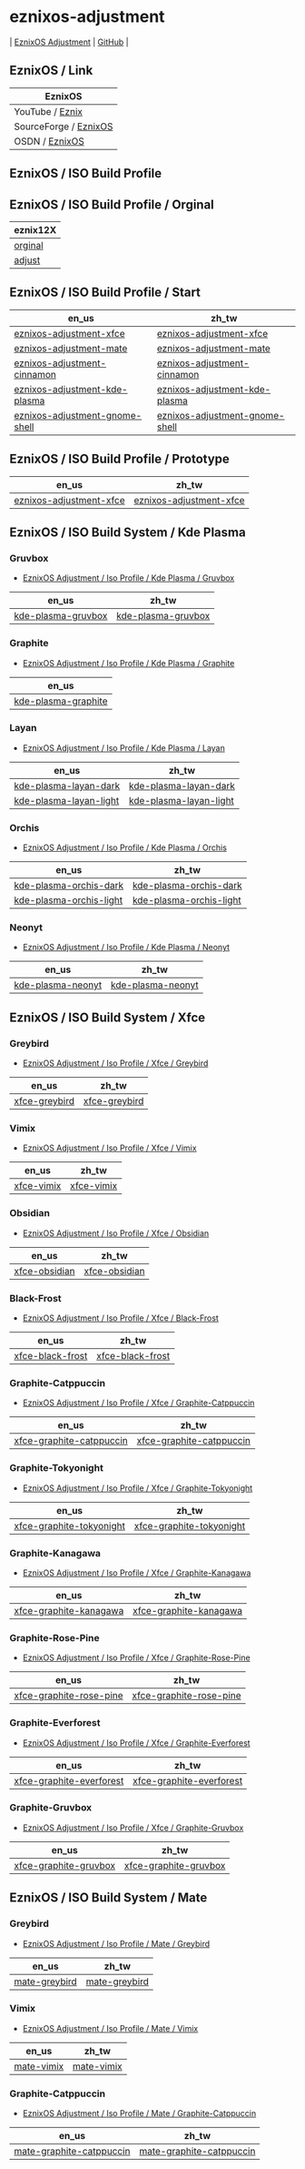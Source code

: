 

# eznixos-adjustment

| [EznixOS Adjustment](https://samwhelp.github.io/eznixos-adjustment/) | [GitHub](https://github.com/samwhelp/eznixos-adjustment) |


## EznixOS / Link

| EznixOS |
| --- |
| YouTube / [Eznix](https://www.youtube.com/c/eznix/videos) |
| SourceForge / [EznixOS](https://sourceforge.net/projects/eznixos/) |
| OSDN / [EznixOS](https://osdn.net/projects/eznix-os/) |


## EznixOS / ISO Build Profile


## EznixOS / ISO Build Profile / Orginal

| eznix12X |
| --- |
| [orginal](https://github.com/samwhelp/eznixos-adjustment-iso-profile/tree/main/debian-12/orginal/2023-07-02) |
| [adjust](https://github.com/samwhelp/eznixos-adjustment-iso-profile/tree/main/debian-12/start/develop/adjust/eznixos-adjustment-xfce) |


## EznixOS / ISO Build Profile / Start

| en_us | zh_tw |
| --- | --- |
| [eznixos-adjustment-xfce](https://github.com/samwhelp/eznixos-adjustment-iso-profile/tree/main/debian-12/start/locale/en_us/eznixos-adjustment-xfce) | [eznixos-adjustment-xfce](https://github.com/samwhelp/eznixos-adjustment-iso-profile/tree/main/debian-12/start/locale/zh_tw/eznixos-adjustment-xfce) |
| [eznixos-adjustment-mate](https://github.com/samwhelp/eznixos-adjustment-iso-profile/tree/main/debian-12/start/locale/en_us/eznixos-adjustment-mate) | [eznixos-adjustment-mate](https://github.com/samwhelp/eznixos-adjustment-iso-profile/tree/main/debian-12/start/locale/zh_tw/eznixos-adjustment-mate) |
| [eznixos-adjustment-cinnamon](https://github.com/samwhelp/eznixos-adjustment-iso-profile/tree/main/debian-12/start/locale/en_us/eznixos-adjustment-cinnamon) | [eznixos-adjustment-cinnamon](https://github.com/samwhelp/eznixos-adjustment-iso-profile/tree/main/debian-12/start/locale/zh_tw/eznixos-adjustment-cinnamon) |
| [eznixos-adjustment-kde-plasma](https://github.com/samwhelp/eznixos-adjustment-iso-profile/tree/main/debian-12/start/locale/en_us/eznixos-adjustment-kde-plasma) | [eznixos-adjustment-kde-plasma](https://github.com/samwhelp/eznixos-adjustment-iso-profile/tree/main/debian-12/start/locale/zh_tw/eznixos-adjustment-kde-plasma) |
| [eznixos-adjustment-gnome-shell](https://github.com/samwhelp/eznixos-adjustment-iso-profile/tree/main/debian-12/start/locale/en_us/eznixos-adjustment-gnome-shell) | [eznixos-adjustment-gnome-shell](https://github.com/samwhelp/eznixos-adjustment-iso-profile/tree/main/debian-12/start/locale/zh_tw/eznixos-adjustment-gnome-shell) |


## EznixOS / ISO Build Profile / Prototype

| en_us | zh_tw |
| --- | --- |
| [eznixos-adjustment-xfce](https://github.com/samwhelp/eznixos-adjustment-iso-profile/tree/main/debian-12/prototype/locale/en_us/eznixos-adjustment-xfce) | [eznixos-adjustment-xfce](https://github.com/samwhelp/eznixos-adjustment-iso-profile/tree/main/debian-12/prototype/locale/zh_tw/eznixos-adjustment-xfce) |




## EznixOS / ISO Build System / Kde Plasma


### Gruvbox

* [EznixOS Adjustment / Iso Profile / Kde Plasma / Gruvbox](https://samwhelp.github.io/eznixos-adjustment-iso-profile-kde-plasma-gruvbox/)

| en_us | zh_tw |
| --- | --- |
| [kde-plasma-gruvbox](https://github.com/samwhelp/eznixos-adjustment-iso-profile-kde-plasma-gruvbox/tree/main/debian-12/locale/en_us/eznixos-adjustment-kde-plasma) | [kde-plasma-gruvbox](https://github.com/samwhelp/eznixos-adjustment-iso-profile-kde-plasma-gruvbox/tree/main/debian-12/locale/zh_tw/eznixos-adjustment-kde-plasma) |


### Graphite

* [EznixOS Adjustment / Iso Profile / Kde Plasma / Graphite](https://samwhelp.github.io/eznixos-adjustment-iso-profile-kde-plasma-graphite/)

| en_us |
| --- |
| [kde-plasma-graphite](https://github.com/samwhelp/eznixos-adjustment-iso-profile-kde-plasma-graphite/tree/main/debian-12/locale/en_us/eznixos-adjustment-kde-plasma) |


### Layan

* [EznixOS Adjustment / Iso Profile / Kde Plasma / Layan](https://samwhelp.github.io/eznixos-adjustment-iso-profile-kde-plasma-layan/)

| en_us | zh_tw |
| --- | --- |
| [kde-plasma-layan-dark](https://github.com/samwhelp/eznixos-adjustment-iso-profile-kde-plasma-layan/tree/main/debian-12/locale/en_us/eznixos-adjustment-kde-plasma) | [kde-plasma-layan-dark](https://github.com/samwhelp/eznixos-adjustment-iso-profile-kde-plasma-layan/tree/main/debian-12/locale/zh_tw/eznixos-adjustment-kde-plasma) |
| [kde-plasma-layan-light](https://github.com/samwhelp/eznixos-adjustment-iso-profile-kde-plasma-layan/tree/main/debian-12/locale/en_us/eznixos-adjustment-kde-plasma-light) | [kde-plasma-layan-light](https://github.com/samwhelp/eznixos-adjustment-iso-profile-kde-plasma-layan/tree/main/debian-12/locale/zh_tw/eznixos-adjustment-kde-plasma-light) |


### Orchis

* [EznixOS Adjustment / Iso Profile / Kde Plasma / Orchis](https://samwhelp.github.io/eznixos-adjustment-iso-profile-kde-plasma-orchis/)

| en_us | zh_tw |
| --- | --- |
| [kde-plasma-orchis-dark](https://github.com/samwhelp/eznixos-adjustment-iso-profile-kde-plasma-orchis/tree/main/debian-12/locale/en_us/eznixos-adjustment-kde-plasma) | [kde-plasma-orchis-dark](https://github.com/samwhelp/eznixos-adjustment-iso-profile-kde-plasma-orchis/tree/main/debian-12/locale/zh_tw/eznixos-adjustment-kde-plasma) |
| [kde-plasma-orchis-light](https://github.com/samwhelp/eznixos-adjustment-iso-profile-kde-plasma-orchis/tree/main/debian-12/locale/en_us/eznixos-adjustment-kde-plasma-light) | [kde-plasma-orchis-light](https://github.com/samwhelp/eznixos-adjustment-iso-profile-kde-plasma-orchis/tree/main/debian-12/locale/zh_tw/eznixos-adjustment-kde-plasma-light) |


### Neonyt

* [EznixOS Adjustment / Iso Profile / Kde Plasma / Neonyt](https://samwhelp.github.io/eznixos-adjustment-iso-profile-kde-plasma-neonyt/)

| en_us | zh_tw |
| --- | --- |
| [kde-plasma-neonyt](https://github.com/samwhelp/eznixos-adjustment-iso-profile-kde-plasma-neonyt/tree/main/debian-12/locale/en_us/eznixos-adjustment-kde-plasma) | [kde-plasma-neonyt](https://github.com/samwhelp/eznixos-adjustment-iso-profile-kde-plasma-neonyt/tree/main/debian-12/locale/zh_tw/eznixos-adjustment-kde-plasma) |





## EznixOS / ISO Build System / Xfce


### Greybird

* [EznixOS Adjustment / Iso Profile / Xfce / Greybird](https://samwhelp.github.io/eznixos-adjustment-iso-profile-xfce-greybird/)

| en_us | zh_tw |
| --- | --- |
| [xfce-greybird](https://github.com/samwhelp/eznixos-adjustment-iso-profile-xfce-greybird/tree/main/debian-12/locale/en_us/eznixos-adjustment-xfce) | [xfce-greybird](https://github.com/samwhelp/eznixos-adjustment-iso-profile-xfce-greybird/tree/main/debian-12/locale/zh_tw/eznixos-adjustment-xfce) |


### Vimix

* [EznixOS Adjustment / Iso Profile / Xfce / Vimix](https://samwhelp.github.io/eznixos-adjustment-iso-profile-xfce-vimix/)

| en_us | zh_tw |
| --- | --- |
| [xfce-vimix](https://github.com/samwhelp/eznixos-adjustment-iso-profile-xfce-vimix/tree/main/debian-12/locale/en_us/eznixos-adjustment-xfce) | [xfce-vimix](https://github.com/samwhelp/eznixos-adjustment-iso-profile-xfce-vimix/tree/main/debian-12/locale/zh_tw/eznixos-adjustment-xfce) |


### Obsidian

* [EznixOS Adjustment / Iso Profile / Xfce / Obsidian](https://samwhelp.github.io/eznixos-adjustment-iso-profile-xfce-obsidian/)

| en_us | zh_tw |
| --- | --- |
| [xfce-obsidian](https://github.com/samwhelp/eznixos-adjustment-iso-profile-xfce-obsidian/tree/main/debian-12/locale/en_us/eznixos-adjustment-xfce) | [xfce-obsidian](https://github.com/samwhelp/eznixos-adjustment-iso-profile-xfce-obsidian/tree/main/debian-12/locale/zh_tw/eznixos-adjustment-xfce) |


### Black-Frost

* [EznixOS Adjustment / Iso Profile / Xfce / Black-Frost](https://samwhelp.github.io/eznixos-adjustment-iso-profile-xfce-black-frost/)

| en_us | zh_tw |
| --- | --- |
| [xfce-black-frost](https://github.com/samwhelp/eznixos-adjustment-iso-profile-xfce-black-frost/tree/main/debian-12/locale/en_us/eznixos-adjustment-xfce) | [xfce-black-frost](https://github.com/samwhelp/eznixos-adjustment-iso-profile-xfce-black-frost/tree/main/debian-12/locale/zh_tw/eznixos-adjustment-xfce) |


### Graphite-Catppuccin

* [EznixOS Adjustment / Iso Profile / Xfce / Graphite-Catppuccin](https://samwhelp.github.io/eznixos-adjustment-iso-profile-xfce-graphite-catppuccin/)

| en_us | zh_tw |
| --- | --- |
| [xfce-graphite-catppuccin](https://github.com/samwhelp/eznixos-adjustment-iso-profile-xfce-graphite-catppuccin/tree/main/debian-12/locale/en_us/eznixos-adjustment-xfce) | [xfce-graphite-catppuccin](https://github.com/samwhelp/eznixos-adjustment-iso-profile-xfce-graphite-catppuccin/tree/main/debian-12/locale/zh_tw/eznixos-adjustment-xfce) |

### Graphite-Tokyonight

* [EznixOS Adjustment / Iso Profile / Xfce / Graphite-Tokyonight](https://samwhelp.github.io/eznixos-adjustment-iso-profile-xfce-graphite-tokyonight/)

| en_us | zh_tw |
| --- | --- |
| [xfce-graphite-tokyonight](https://github.com/samwhelp/eznixos-adjustment-iso-profile-xfce-graphite-tokyonight/tree/main/debian-12/locale/en_us/eznixos-adjustment-xfce) | [xfce-graphite-tokyonight](https://github.com/samwhelp/eznixos-adjustment-iso-profile-xfce-graphite-tokyonight/tree/main/debian-12/locale/zh_tw/eznixos-adjustment-xfce) |


### Graphite-Kanagawa

* [EznixOS Adjustment / Iso Profile / Xfce / Graphite-Kanagawa](https://samwhelp.github.io/eznixos-adjustment-iso-profile-xfce-graphite-kanagawa/)

| en_us | zh_tw |
| --- | --- |
| [xfce-graphite-kanagawa](https://github.com/samwhelp/eznixos-adjustment-iso-profile-xfce-graphite-kanagawa/tree/main/debian-12/locale/en_us/eznixos-adjustment-xfce) | [xfce-graphite-kanagawa](https://github.com/samwhelp/eznixos-adjustment-iso-profile-xfce-graphite-kanagawa/tree/main/debian-12/locale/zh_tw/eznixos-adjustment-xfce) |


### Graphite-Rose-Pine

* [EznixOS Adjustment / Iso Profile / Xfce / Graphite-Rose-Pine](https://samwhelp.github.io/eznixos-adjustment-iso-profile-xfce-graphite-rose-pine/)

| en_us | zh_tw |
| --- | --- |
| [xfce-graphite-rose-pine](https://github.com/samwhelp/eznixos-adjustment-iso-profile-xfce-graphite-rose-pine/tree/main/debian-12/locale/en_us/eznixos-adjustment-xfce) | [xfce-graphite-rose-pine](https://github.com/samwhelp/eznixos-adjustment-iso-profile-xfce-graphite-rose-pine/tree/main/debian-12/locale/zh_tw/eznixos-adjustment-xfce) |


### Graphite-Everforest

* [EznixOS Adjustment / Iso Profile / Xfce / Graphite-Everforest](https://samwhelp.github.io/eznixos-adjustment-iso-profile-xfce-graphite-everforest/)

| en_us | zh_tw |
| --- | --- |
| [xfce-graphite-everforest](https://github.com/samwhelp/eznixos-adjustment-iso-profile-xfce-graphite-everforest/tree/main/debian-12/locale/en_us/eznixos-adjustment-xfce) | [xfce-graphite-everforest](https://github.com/samwhelp/eznixos-adjustment-iso-profile-xfce-graphite-everforest/tree/main/debian-12/locale/zh_tw/eznixos-adjustment-xfce) |


### Graphite-Gruvbox

* [EznixOS Adjustment / Iso Profile / Xfce / Graphite-Gruvbox](https://samwhelp.github.io/eznixos-adjustment-iso-profile-xfce-graphite-gruvbox/)

| en_us | zh_tw |
| --- | --- |
| [xfce-graphite-gruvbox](https://github.com/samwhelp/eznixos-adjustment-iso-profile-xfce-graphite-gruvbox/tree/main/debian-12/locale/en_us/eznixos-adjustment-xfce) | [xfce-graphite-gruvbox](https://github.com/samwhelp/eznixos-adjustment-iso-profile-xfce-graphite-gruvbox/tree/main/debian-12/locale/zh_tw/eznixos-adjustment-xfce) |




## EznixOS / ISO Build System / Mate


### Greybird

* [EznixOS Adjustment / Iso Profile / Mate / Greybird](https://samwhelp.github.io/eznixos-adjustment-iso-profile-mate-greybird/)

| en_us | zh_tw |
| --- | --- |
| [mate-greybird](https://github.com/samwhelp/eznixos-adjustment-iso-profile-mate-greybird/tree/main/debian-12/locale/en_us/eznixos-adjustment-mate) | [mate-greybird](https://github.com/samwhelp/eznixos-adjustment-iso-profile-mate-greybird/tree/main/debian-12/locale/zh_tw/eznixos-adjustment-mate) |


### Vimix

* [EznixOS Adjustment / Iso Profile / Mate / Vimix](https://samwhelp.github.io/eznixos-adjustment-iso-profile-mate-vimix/)

| en_us | zh_tw |
| --- | --- |
| [mate-vimix](https://github.com/samwhelp/eznixos-adjustment-iso-profile-mate-vimix/tree/main/debian-12/locale/en_us/eznixos-adjustment-mate) | [mate-vimix](https://github.com/samwhelp/eznixos-adjustment-iso-profile-mate-vimix/tree/main/debian-12/locale/zh_tw/eznixos-adjustment-mate) |


### Graphite-Catppuccin

* [EznixOS Adjustment / Iso Profile / Mate / Graphite-Catppuccin](https://samwhelp.github.io/eznixos-adjustment-iso-profile-mate-graphite-catppuccin/)

| en_us | zh_tw |
| --- | --- |
| [mate-graphite-catppuccin](https://github.com/samwhelp/eznixos-adjustment-iso-profile-mate-graphite-catppuccin/tree/main/debian-12/locale/en_us/eznixos-adjustment-mate) | [mate-graphite-catppuccin](https://github.com/samwhelp/eznixos-adjustment-iso-profile-mate-graphite-catppuccin/tree/main/debian-12/locale/zh_tw/eznixos-adjustment-mate) |
